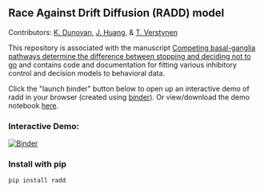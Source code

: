 ## Race Against Drift Diffusion (RADD) model
Contributors: [K. Dunovan](http://www.github.com/dunovank), [J. Huang](http://www.github.com/jeremyahuang), & [T. Verstynen](http://www.cognitiveaxon.com)

This repository is associated with the manuscript [Competing basal-ganglia pathways determine the difference between stopping and deciding not to go](http://www.elifesciences.org/content/4/e08723) and contains code and documentation for fitting various inhibitory control and decision models to behavioral data.

Click the "launch binder" button below to open up an interactive demo of radd in your browser (created using [binder](http://mybinder.org/)). Or view/download the demo notebook [here](https://nbviewer.jupyter.org/github/CoAxLab/radd/blob/master/index.ipynb).

### Interactive Demo:
[![Binder](http://mybinder.org/badge.svg)](http://mybinder.org:/repo/coaxlab/radd)

### Install with pip
```sh
pip install radd
```
